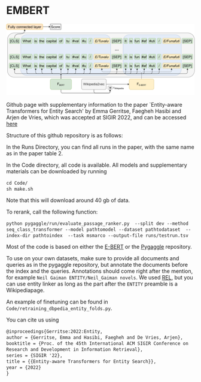 # EMBERT

![Model architecture](ebert_diagram.png)

Github page with supplementary information to the paper `Entity-aware Transformers for Entity Search' by Emma Gerritse, Faegheh Hasibi and Arjen de Vries, which was accepted at SIGIR 2022, and can be accessed [here](https://arxiv.org/abs/2205.00820)

Structure of this github repository is as follows:

In the Runs Directory, you can find all runs in the paper, with the same name as in the paper table 2. 

In the Code directory, all code is available. All models and supplementary materials can be downloaded by running

```
cd Code/
sh make.sh
```

Note that this will download around 40 gb of data.

To rerank, call the following function:

```
python pygaggle/run/evaluate_passage_ranker.py  --split dev --method seq_class_transformer --model pathtomodel --dataset pathtodataset  --index-dir pathtoindex  --task msmarco --output-file runs/testrun.tsv
```

Most of the code is based on either the [E-BERT](https://github.com/NPoe/ebert) or the [Pygaggle](https://github.com/castorini/pygaggle) repository.

To use on your own datasets, make sure to provide all documents and queries as in the pygaggle repository, but annotate the documents before the index and the queries. Annotations should come right after the mention, for example `Neil Gaiman ENTITY/Neil_Gaiman novels`. We used [REL](https://github.com/informagi/REL), but you can use entity linker as long as the part after the `ENTITY` preamble is a Wikipediapage.

An example of finetuning can be found in `Code/retraining_dbpedia_entity_folds.py`.


You can cite us using 

```
@inproceedings{Gerritse:2022:Entity,
author = {Gerritse, Emma and Hasibi, Faegheh and De Vries, Arjen},
booktitle = {Proc. of the 45th International ACM SIGIR Conference on Research and Development in Information Retrieval},
series = {SIGIR '22},
title = {{Entity-aware Transformers for Entity Search}},
year = {2022}
}
```


